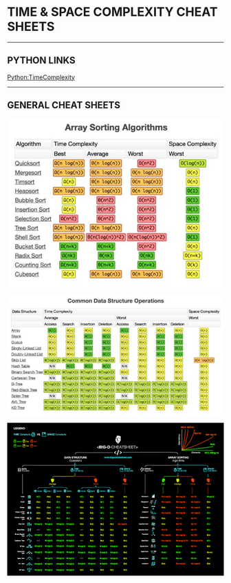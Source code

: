 # TIME & SPACE COMPLEXITY CHEAT SHEETS


---



## PYTHON LINKS

[Python:TimeComplexity](https://wiki.python.org/moin/TimeComplexity)



---


## GENERAL CHEAT SHEETS

![](images/array_sorting_algorithms.jpg)

![](images/Common_data_structure_operations.jpg)

![](images/big-o-cheat-sheet-poster.png)